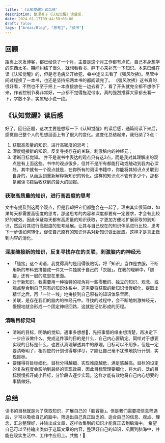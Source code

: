 ```yaml
---
title: '《认知觉醒》读后感'
description: 整理关于《认知觉醒》读后感.
date: 2024-01-17T09:44:58+08:00
draft: false
tags: ["Areas/Blog", "思考🤔️", "读书"]
---
```

## 回顾
距离上次发博客，都已经快了一个月，主要是这个月工作都有点忙，自己本身想学的东西太多。期间纠结了很久，就想看看书，静下心来补充一下知识。本来已经在读《认知觉醒》的，但是老毛病又开始犯，😂中途又去看了《强风吹拂》。尽管中间过程换了一本书，也还是坚持把两本书的都阅读完了。
《强风吹拂》这书真的很好看，不然也不至于把上一本直接放在一边去看了，看了开头就完全都不想停下来，作者控制节奏非常好，一点都不觉得拖泥带水，真的强烈推荐大家都去看一下，字数不多，实属轻小说一绝。
## 《认知觉醒》读后感
好了，回归正题，这次主要是想写一下《认知觉醒》的读后感，通篇阅读下来后，感觉自己整个人的思想层面上有了很大的变化。这变化总结起来，我归纳了3点：
1. 获取高质量的知识，进行高密度的思考；
2. 深度缝接新的知识，反复寻找存在的关联，刺激脑内的神经元；
3. 清晰目标觉知。
并不是说书中表达的观点只有这3点，而是我对其理解出的观点是有上面这些。书中的观点很多，但并不是所有都能打动或触动到我内心深处，其中就有一个观点就是，在你所有的阅读书籍中，你能将其知识点关联到自身的，从而达到重新解释新知识的转化。这样的知识点不管有多少个，那都是阅读书籍后收获到的最大的回报。
### 获取高质量的知识，进行高密度的思考
文中有提及到这两个观点，但是我却把它们都整合在一起了。理由其实很简单，如果每天都需要高密度的思考，那这思考的内容和深度都要有一定要求，才会有比较好的成效。因此保证每天都有高质量的知识获取，才更加方便地扩展获取的到知识，然后对其进行高密度的思考延展。让其与自己现在的知识体系进行比较，思考下一步该如何转化，促使自己原有的知识体系对新知识做出反应。这样才是真正做到内容的消化。
### 深度缝接新的知识，反复寻找存在的关联，刺激脑内的神经元
- 「缝接」这个词语，我觉得真的是用得很贴切。将「知识」当作是衣服，不断用新的布料去拼接成一件又一件独属于自己的「衣服」。在我的理解中，「缝接」还有一层的意思在里面。
- 对于新知识，我需要用一种独特的视角将一些零散的、独立的知识、观念、或观点整合到自己原有的知识体系中，这需要将获取的新知识慢慢细化，提取出精华之后，再「一针一线」地拼接到自己原有的知识体系里面。
- 关联，是存在我们的脑内的神经元中。寻找的过程中，会不断地刺激神经元，慢慢地就会形成一个固定神经回路，这就是记忆形成的历程。
### 清晰目标觉知
- 清晰的目标，明确的觉知。遇事多想想🤔️，先把事情的缘由想清楚，再决定下一步应该做什么。完成这件事的目的是什么，自己内心要确定。同样对于想要实现的目标是什么，也要认真理解透其中的原理。目标可以不用多，但是一定要清晰明了，相对应的计划也得够详尽，才能让自己毫不犹豫地执行计划，实现目标。
- 要懂得将目标细化，目标分得越细，实现难度越低，满足感越高。目标的设定的复杂程度会影响到最终的实现效果，因此目标管理要细化，将大的、泛的目标慢慢拆开成小目标，分阶段去逐步实现。这样才能有效地将自己内心想要的事情做好。
## 总结
读书的目标就是为了获取知识，扩展自己的「脑容量」。但是我们需要把信息筛选后，才可以吸收自己的脑中。筛选出自己真正缺乏的、适合自己的信息、观点、理念，汇总整理好，并输出成文章，这样收集到的知识才能真正去到脑海中。
希望自己可以坚持输出类似于这篇文章的内容，整理好自己的知识，巩固到脑海中，并能在现实生活中、工作中应用上。共勉！💪